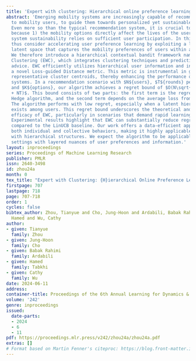 ```yaml
---
title: 'Expert with clustering: Hierarchical online preference learning framework'
abstract: 'Emerging mobility systems are increasingly capable of recommending options
  to mobility users, to guide them towards personalized yet sustainable system outcomes.
  Even more so than the typical recommendation system, it is crucial to minimize regret,
  because 1) the mobility options directly affect the lives of the users, and 2) the
  system sustainability relies on sufficient user participation. In this study, we
  thus consider accelerating user preference learning by exploiting a low-dimensional
  latent space that captures the mobility preferences of users within a population.
  We therefore introduce a hierarchical contextual bandit framework named Expert with
  Clustering (EWC), which integrates clustering techniques and prediction with expert
  advice. EWC efficiently utilizes hierarchical user information and incorporates
  a novel Loss-guided Distance metric. This metric is instrumental in generating more
  representative cluster centroids, thereby enhancing the performance of recommendation
  systems. In a recommendation scenario with $N${users}, $T${rounds} per user,
  and $K${options}, our algorithm achieves a regret bound of $O(N\sqrt{T\log K}
  + NT)$. This bound consists of two parts: the first term is the regret from the
  Hedge algorithm, and the second term depends on the average loss from clustering.
  The algorithm performs with low regret, especially when a latent hierarchical structure
  exists among users. This regret bound underscores the theoretical and experimental
  efficacy of EWC, particularly in scenarios that demand rapid learning and adaptation.
  Experimental results highlight that EWC can substantially reduce regret by 27.57%
  compared to the LinUCB baseline. Our work offers a data-efficient approach to capturing
  both individual and collective behaviors, making it highly applicable to contexts
  with hierarchical structures. We expect the algorithm to be applicable to other
  settings with layered nuances of user preferences and information.'
layout: inproceedings
series: Proceedings of Machine Learning Research
publisher: PMLR
issn: 2640-3498
id: zhou24a
month: 0
tex_title: "Expert with Clustering: {H}ierarchical Online Preference Learning Framework"
firstpage: 707
lastpage: 718
page: 707-718
order: 1
cycles: false
bibtex_author: Zhou, Tianyue and Cho, Jung-Hoon and Ardabili, Babak Rahimi and Tabkhi,
  Hamed and Wu, Cathy
author:
- given: Tianyue
  family: Zhou
- given: Jung-Hoon
  family: Cho
- given: Babak Rahimi
  family: Ardabili
- given: Hamed
  family: Tabkhi
- given: Cathy
  family: Wu
date: 2024-06-11
address:
container-title: Proceedings of the 6th Annual Learning for Dynamics & Control Conference
volume: '242'
genre: inproceedings
issued:
  date-parts:
  - 2024
  - 6
  - 11
pdf: https://proceedings.mlr.press/v242/zhou24a/zhou24a.pdf
extras: []
# Format based on Martin Fenner's citeproc: https://blog.front-matter.io/posts/citeproc-yaml-for-bibliographies/
---
```

